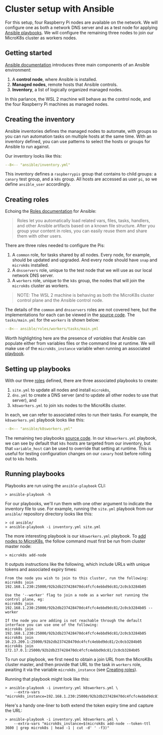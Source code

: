 # Cluster setup with Ansible

For this setup, four Raspberry Pi nodes are available on the network. We
will configure one as both a network DNS server and as a test node for
applying
[Ansible playbooks](https://docs.ansible.com/ansible/latest/playbook_guide/playbooks_intro.html).
We will configure the remaining three nodes to join our MicroK8s cluster
as workers nodes.

## Getting started

[Ansible documentation](https://docs.ansible.com/ansible/latest/getting_started/index.html)
introduces three main components of an Ansible environment:

1. A **control node**, where Ansible is installed.
2. **Managed nodes**, remote hosts that Ansible controls.
3. **Inventory**, a list of logically organized managed nodes.

In this parlance, the WSL 2 machine will behave as the control node, and the
four Raspberry Pi machines as managed nodes.

## Creating the inventory

Ansible inventories defines the managed nodes to automate, with groups so you
can run automation tasks on multiple hosts at the same time. With an inventory
defined, you can use patterns to select the hosts or groups for Ansible to run
against.

Our inventory looks like this:

```yaml
--8<-- "ansible/inventory.yml"
```

This inventory defines a `raspberrypis` group that contains to child groups:
a `canary` test group, and a `k8s` group. All hosts are accessed as user `pi`,
so we define `ansible_user` accordingly.

## Creating roles

Echoing the
[Roles documentation](https://docs.ansible.com/ansible/latest/playbook_guide/playbooks_reuse_roles.html)
for Ansible:

> Roles let you automatically load related vars, files, tasks, handlers, and
> other Ansible artifacts based on a known file structure. After you group your
> content in roles, you can easily reuse them and share them with other users.

There are three roles needed to configure the Pis:

1. A `common` role, for tasks shared by all nodes. Every node, for example,
   should be updated and upgraded. And every node should have `snap` and
   `microk8s` installed.
2. A `dnsservers` role, unique to the test node that we will use as our
   local network DNS server.
3. A `workers` role, unique to the `k8s` group, the nodes that will join
   the `microk8s` cluster as workers.

> NOTE: The WSL 2 machine is behaving as both the MicroK8s cluster control
> plane and the Ansible control node.

The details of the `common` and `dnsservers` roles are not covered here, but
the implementations for each can be viewed in the
[source code](https://github.com/McClunatic/k8s-learning/tree/main/ansible/roles).
The `tasks/main.yml` for the `workers` is shown below:

```yaml
--8<-- ansible/roles/workers/tasks/main.yml
```

Worth highlighting here are the presence of *variables* that Ansible can
populate either from variables files or the command line at runtime. We will
make use of the `microk8s_instance` variable when running an associated
[playbook](#setting-up-playbooks).

## Setting up playbooks

With our three [roles](#creating-roles) defined, there are three associated
playbooks to create:

1. `site.yml` to update all nodes and install `microk8s`,
2. `dns.yml` to create a DNS server (and to update all other nodes to use
   that server), and
3. `k8sworkers.yml` to join `k8s` nodes to the MicroK8s cluster.

In each, we can refer to associated roles to run their tasks. For example,
the `k8sworkers.yml` playbook looks like this:

```yaml
--8<-- "ansible/k8sworkers.yml"
```

The remaining two playbooks
[source code](https://github.com/McClunatic/k8s-learning/tree/main/ansible/roles).
In our `k8sworkers.yml` playbook, we can see by default that `k8s` hosts are
targeted from our inventory, but that `variable_host` can be used to
override that setting at runtime. This is useful for testing configuration
changes on our `canary` host before rolling out to `k8s` hosts.

## Running playbooks

Playbooks are run using the `ansible-playbook` CLI:

```shell
> ansible-playbook -h
```

For our playbooks, we'll run them with one other argument to indicate the
inventory file to use. For example, running the `site.yml` playbook
from our `ansible/` repository directory looks like this:

```shell
> cd ansible/
> ansible-playbook -i inventory.yml site.yml
```

The more interesting playbook is our `k8sworkers.yml` playbook. To
[add nodes to MicroK8s](https://microk8s.io/docs/clustering), the
follow command must first be run from cluster master node:

```shell
> microk8s add-node
```

It outputs instructions like the following, which include URLs with unique
tokens and associated expiry times:

```shell
From the node you wish to join to this cluster, run the following:
microk8s join 192.168.1.230:25000/92b2db237428470dc4fcfc4ebbd9dc81/2c0cb3284b05

Use the '--worker' flag to join a node as a worker not running the control plane, eg:
microk8s join 192.168.1.230:25000/92b2db237428470dc4fcfc4ebbd9dc81/2c0cb3284b05 --worker

If the node you are adding is not reachable through the default interface you can use one of the following:
microk8s join 192.168.1.230:25000/92b2db237428470dc4fcfc4ebbd9dc81/2c0cb3284b05
microk8s join 10.23.209.1:25000/92b2db237428470dc4fcfc4ebbd9dc81/2c0cb3284b05
microk8s join 172.17.0.1:25000/92b2db237428470dc4fcfc4ebbd9dc81/2c0cb3284b05
```

To run our playbook, we first need to obtain a join URL from the MicroK8s
cluster master, and then provide that URL to the task in `workers` role,
awaiting it via the variable `microk8s_instance`
(see [Creating roles](#creating-roles)).

Running that playbook might look like this:

```shell
> ansible-playbook -i inventory.yml k8sworkers.yml \
    --extra-vars "microk8s_instance=192.168.1.230:25000/92b2db237428470dc4fcfc4ebbd9dc81/2c0cb3284b05"
```

Here's a handy one-liner to both extend the token expiry time and capture the
URL:

```shell
> ansible-playbook -i inventory.yml k8sworkers.yml \
    --extra-vars "microk8s_instance=$(microk8s add-node --token-ttl 3600 | grep microk8s | head -1 | cut -d' ' -f3)"
```
